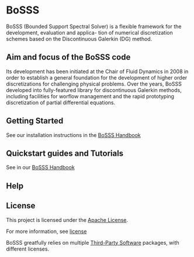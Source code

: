 # BoSSS

BoSSS (Bounded Support Spectral Solver) is a flexible framework for the development, evaluation and applica-
tion of numerical discretization schemes based on the Discontinuous Galerkin (DG) method.

## Aim and focus of the BoSSS code

Its development has been initiated at the Chair of Fluid Dynamics in 2008 in order to establish a general foundation for the
development of higher order discretizations for challenging physical problems. Over the years, BoSSS developed
into fully-featured library for discontinuous Galerkin methods, including facilities for worflow management and
the rapid prototyping discretization of partial differential equations.


## Getting Started

See our installation instructions in the [BoSSS Handbook](doc/handbook/BoSSShandbook.pdf) 

## Quickstart guides and Tutorials

See in our [BoSSS Handbook](doc/handbook/BoSSShandbook.pdf) 

## Help



## License

This project is licensed under the [Apache License](http://www.apache.org/licenses/LICENSE-2.0).

For more information, see [license](LICENSE.md)

BoSSS greatfully relies on multiple [Third-Party Software](doc/licenses/Overview.md) packages, with different licenses.

